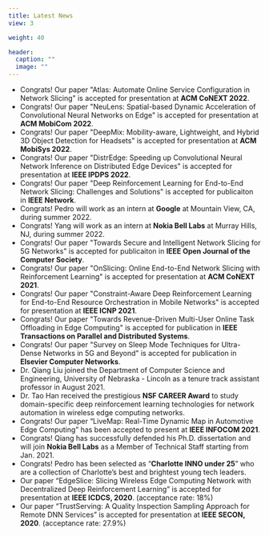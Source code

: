 ```yaml
---
title: Latest News
view: 3

weight: 40

header:
  caption: ""
  image: ""
---
```

- Congrats! Our paper "Atlas: Automate Online Service Configuration in Network Slicing" is accepted for presentation at **ACM CoNEXT 2022**.
- Congrats! Our paper "NeuLens: Spatial-based Dynamic Acceleration of Convolutional Neural Networks on Edge" is accepted for presentation at **ACM MobiCom 2022**.
- Congrats! Our paper "DeepMix: Mobility-aware, Lightweight, and Hybrid 3D Object Detection for Headsets" is accepted for presentation at **ACM MobiSys 2022**.
- Congrats! Our paper "DistrEdge: Speeding up Convolutional Neural Network Inference on Distributed Edge Devices" is accepted for presentation at **IEEE IPDPS 2022**.
- Congrats! Our paper "Deep Reinforcement Learning for End-to-End Network Slicing: Challenges and Solutions" is accepted for publicaiton in **IEEE Network**.
- Congrats! Pedro will work as an intern at **Google** at Mountain View, CA, during summer 2022. 
- Congrats! Yang will work as an intern at **Nokia Bell Labs** at Murray Hills, NJ, during summer 2022. 
- Congrats! Our paper "Towards Secure and Intelligent Network Slicing for 5G Networks" is accepted for publicaiton in **IEEE Open Journal of the Computer Society**. 
- Congrats! Our paper "OnSlicing: Online End-to-End Network Slicing with Reinforcement Learning" is accepted for presentation at **ACM CoNEXT 2021**.
- Congrats! Our paper "Constraint-Aware Deep Reinforcement Learning for End-to-End Resource Orchestration in Mobile Networks" is accepted for presentation at **IEEE ICNP 2021**.
- Congrats! Our paper "Towards Revenue-Driven Multi-User Online Task Offloading in Edge Computing" is accepted for publication in **IEEE Transactions on Parallel and Distributed Systems**.
- Congrats! Our paper "Survey on Sleep Mode Techniques for Ultra-Dense Networks in 5G and Beyond" is accepted for publication in **Elsevier Computer Networks**.
- Dr. Qiang Liu joined the Department of Computer Science and Engineering, University of Nebraska - Lincoln as a tenure track assistant professor in August 2021. 
- Dr. Tao Han received the prestigious **NSF CAREER Award** to study domain-specific deep reinforcement learning technologies for network automation in wireless edge computing networks.
- Congrats! Our paper “LiveMap: Real-Time Dynamic Map in Automotive Edge Computing” has been accepted to present at **IEEE INFOCOM 2021**.
- Congrats! Qiang has successfully defended his Ph.D. dissertation and will join **Nokia Bell Labs** as a Member of Technical Staff starting from Jan. 2021.
- Congrats! Pedro has been selected as “**Charlotte INNO under 25**” who are a collection of Charlotte’s best and brightest young tech leaders.
- Our paper “EdgeSlice: Slicing Wireless Edge Computing Network with Decentralized Deep Reinforcement Learning” is accepted for presentation at **IEEE ICDCS, 2020**. (acceptance rate: 18%)
- Our paper “TrustServing: A Quality Inspection Sampling Approach for Remote DNN Services” is accepted for presentation at **IEEE SECON, 2020**. (acceptance rate: 27.9%)
